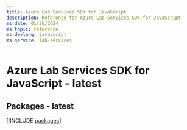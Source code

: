 ```yaml
---
title: Azure Lab Services SDK for JavaScript
description: Reference for Azure Lab Services SDK for JavaScript
ms.date: 01/26/2024
ms.topic: reference
ms.devlang: javascript
ms.service: lab-services
---
```

# Azure Lab Services SDK for JavaScript - latest
## Packages - latest
[!INCLUDE [packages](lab-services-index.md)]